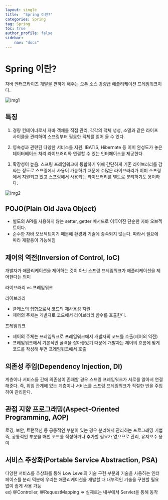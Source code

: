 ```yaml
---
layout: single
title:  "Spring 이란?"
categories: Spring
tag: Spring
toc: true
author_profile: false
sidebar:
    nav: "docs"
---
```


# Spring 이란?
자바 엔터프라이즈 개발을 편하게 해주는 오픈 소스 경량급 애플리케이션 프레임워크이다.

![img1](https://user-images.githubusercontent.com/59478159/148723926-87e39070-26b3-4fc3-ae04-13f6d9f7bc25.png)


## 특징
1) 경량 컨테이너로서 자바 객체를 직접 관리, 각각의 객체 생성, 소멸과 같은 라이프 사이클을 관리하여 스프링부터 필요한 객체를 얻어 올 수 있다.
1)  영속성과 관련된 다양한 서비스를 지원. IBATIS, Hibernate 등 이미 완성도가 놓은 데이터베이스 처리 라이브러리와 연결할 수 있는 인터페이스를 제공한다.

3) 확장성이 높음. 스프링 프레임워크에 통합하기 위해 간단하게 기존 라이브러리를 감싸는 정도로 스프링에서 사용이 가능하기 때문에 수많은 라이브러리가 이미 스프링에서 지원되고 있고 스프링에서 사용되는 라이브러리를 별도로 분리하기도 용이하다.

![img2](https://user-images.githubusercontent.com/59478159/148723934-b9e1faec-cf0f-46ec-8c8b-4e31a284f0e4.jpg)

## POJO(Plain Old Java Object) 

- 별도의 API를 사용하지 않는 setter, getter 메서드로 이루어진 단순한 자바 오브젝트이다.
- 순수한 자바 오브젝트이기 때문에 환경과 기술에 종속되지 않는다. 따라서 필요에 따라 재활용이 가능해짐


## 제어의 역전(Inversion of Control, IoC)

개발자가 애플리케이션을 제어하는 것이 아닌 스프링 프레임워크가 애플리케이션을 제어한다는 의미<br>

라이브러리 vs 프레임워크

라이브러리
- 클래스의 집합으로서 코드의 재사용성 지원
- 제어의 주체는 개발자로 코드에서 라이브러리 함수를 호출한다.

프레임워크
- 제어의 주체는 프레임워크로 프레임워크에서 개발자의 코드를 호출(제어의 역전)
- 프레임워크에서 기본적인 골격을 잡아놓았기 때문에 개발자는 제어의 흐름에 맞게 코드를 작성해 두면 프레임워크에서 호출


## 의존성 주입(Dependency Injection, DI)

계층이나 서비스들 간에 의존성이 존재할 경우 스프링 프레임워크가 서로를 알아서 연결해준다.
즉, 위임 관계에 있는 계층이나 서비스를 스프링 프레임워크가 적절한 빈을 주입하여 관리한다.


## 관점 지향 프로그래밍(Aspect-Oriented Programming, AOP)

로깅, 보안, 트랜잭션 등 공통적인 부분이 있는 경우 분리해서 관리하는 프로그래밍 기법
즉, 공통적인 부분을 매번 코드를 작성하거나 추가할 필요가 없으므로 관리, 유지보수 용이


## 서비스 추상화(Portable Service Abstraction, PSA)

다양한 서비스를 추상화를 통해 Low Level의 기술 구현 부분과 기술을 사용하는 인터페이스를 분리
덕분에 우리는 애플리케이션을 개발할 때 내부적인 기술을 구현할 필요 없이 쉽게 사용 가능<br>
ex) @Controller, @RequestMapping => 실제로는 내부에서 Servlet을 통해 동작
